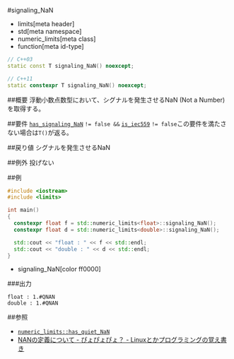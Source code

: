 #signaling_NaN
* limits[meta header]
* std[meta namespace]
* numeric_limits[meta class]
* function[meta id-type]

```cpp
// C++03
static const T signaling_NaN() noexcept;

// C++11
static constexpr T signaling_NaN() noexcept;
```

##概要
浮動小数点数型において、シグナルを発生させるNaN (Not a Number)を取得する。


##要件
[`has_signaling_NaN`](./has_signaling_nan.md) `!= false &&` [`is_iec559`](./is_iec559.md) `!= false`この要件を満たさない場合は`T()`が返る。


##戻り値
シグナルを発生させるNaN


##例外
投げない


##例
```cpp
#include <iostream>
#include <limits>

int main()
{
  constexpr float f = std::numeric_limits<float>::signaling_NaN();
  constexpr float d = std::numeric_limits<double>::signaling_NaN();

  std::cout << "float : " << f << std::endl;
  std::cout << "double : " << d << std::endl;
}
```
* signaling_NaN[color ff0000]

###出力
```
float : 1.#QNAN
double : 1.#QNAN
```

##参照
* [`numeric_limits::has_quiet_NaN`](./signaling_nan.md)
* [NANの定義について - ぴょぴょぴょ？ - Linuxとかプログラミングの覚え書き](http://d.hatena.ne.jp/pyopyopyo/20100330/p1)

